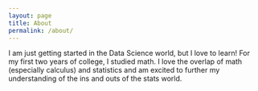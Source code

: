 ```yaml
---
layout: page
title: About
permalink: /about/
---
```


I am just getting started in the Data Science world, but I love to learn! For my first two years of college, I studied math. I love the overlap of math (especially calculus) and statistics and am excited to further my understanding of the ins and outs of the stats world.

